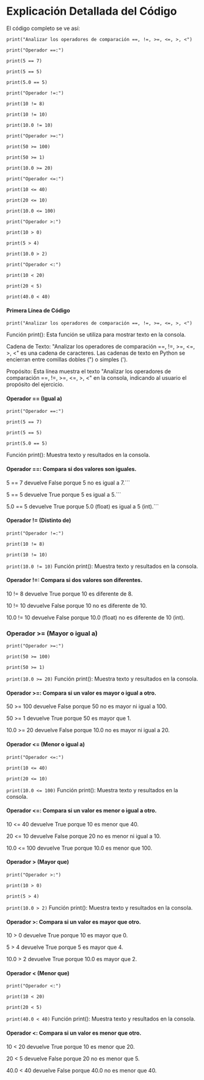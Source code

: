 # Explicación Detallada del Código
El código completo se ve así:

```print("Analizar los operadores de comparación ==, !=, >=, <=, >, <")```

```print("Operador ==:")```

```print(5 == 7)```

```print(5 == 5)```

```print(5.0 == 5)```

```print("Operador !=:")```

```print(10 != 8)```

```print(10 != 10)```

```print(10.0 != 10)```

```print("Operador >=:")```

```print(50 >= 100)```

```print(50 >= 1)```

```print(10.0 >= 20)```

```print("Operador <=:")```

```print(10 <= 40)```

```print(20 <= 10)```

```print(10.0 <= 100)```

```print("Operador >:")```

```print(10 > 0)```

```print(5 > 4)```

```print(10.0 > 2)```

```print("Operador <:")```

```print(10 < 20)```

```print(20 < 5)```

```print(40.0 < 40)```
#### Primera Línea de Código
```print("Analizar los operadores de comparación ==, !=, >=, <=, >, <")```

Función print(): Esta función se utiliza para mostrar texto en la consola.

Cadena de Texto: "Analizar los operadores de comparación ==, !=, >=, <=, >, <" es una cadena de caracteres. Las cadenas de texto en Python se encierran entre comillas dobles (") o simples (').

Propósito: Esta línea muestra el texto "Analizar los operadores de comparación ==, !=, >=, <=, >, <" en la consola, indicando al usuario el propósito del ejercicio.
#### Operador == (Igual a)
```print("Operador ==:")```

```print(5 == 7)```

```print(5 == 5)```

```print(5.0 == 5)```

Función print(): Muestra texto y resultados en la consola.
#### Operador ==: Compara si dos valores son iguales.
5 == 7 devuelve False porque 5 no es igual a 7.```

5 == 5 devuelve True porque 5 es igual a 5.```

5.0 == 5 devuelve True porque 5.0 (float) es igual a 5 (int).```
#### Operador != (Distinto de)
```print("Operador !=:")```

```print(10 != 8)```

```print(10 != 10)```

```print(10.0 != 10)```
Función print(): Muestra texto y resultados en la consola.
#### Operador !=: Compara si dos valores son diferentes.
10 != 8 devuelve True porque 10 es diferente de 8.

10 != 10 devuelve False porque 10 no es diferente de 10.

10.0 != 10 devuelve False porque 10.0 (float) no es diferente de 10 (int).
### Operador >= (Mayor o igual a)
```print("Operador >=:")```

```print(50 >= 100)```

```print(50 >= 1)```

```print(10.0 >= 20)```
Función print(): Muestra texto y resultados en la consola.
#### Operador >=: Compara si un valor es mayor o igual a otro.

50 >= 100 devuelve False porque 50 no es mayor ni igual a 100.

50 >= 1 devuelve True porque 50 es mayor que 1.

10.0 >= 20 devuelve False porque 10.0 no es mayor ni igual a 20.
#### Operador <= (Menor o igual a)

```print("Operador <=:")```

```print(10 <= 40)```

```print(20 <= 10)```

```print(10.0 <= 100)```
Función print(): Muestra texto y resultados en la consola.
#### Operador <=: Compara si un valor es menor o igual a otro.
10 <= 40 devuelve True porque 10 es menor que 40.

20 <= 10 devuelve False porque 20 no es menor ni igual a 10.

10.0 <= 100 devuelve True porque 10.0 es menor que 100.

#### Operador > (Mayor que)

```print("Operador >:")```

```print(10 > 0)```

```print(5 > 4)```

```print(10.0 > 2)```
Función print(): Muestra texto y resultados en la consola.

#### Operador >: Compara si un valor es mayor que otro.

10 > 0 devuelve True porque 10 es mayor que 0.

5 > 4 devuelve True porque 5 es mayor que 4.

10.0 > 2 devuelve True porque 10.0 es mayor que 2.
#### Operador < (Menor que)
```print("Operador <:")```

```print(10 < 20)```

```print(20 < 5)```

```print(40.0 < 40)```
Función print(): Muestra texto y resultados en la consola.

#### Operador <: Compara si un valor es menor que otro.
10 < 20 devuelve True porque 10 es menor que 20.

20 < 5 devuelve False porque 20 no es menor que 5.

40.0 < 40 devuelve False porque 40.0 no es menor que 40.

